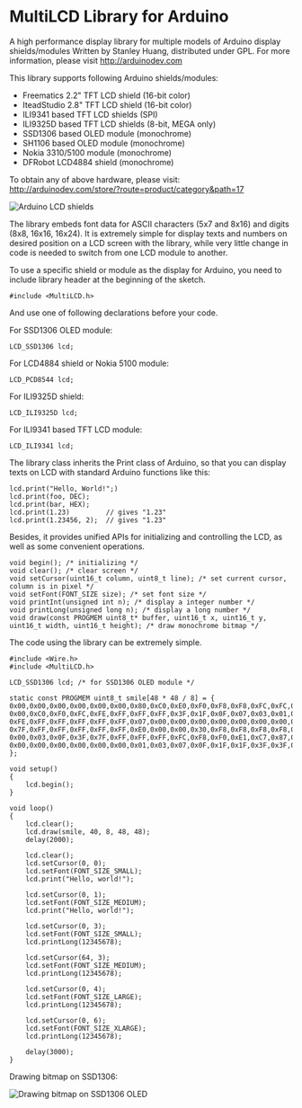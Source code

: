 MultiLCD Library for Arduino
============================

A high performance display library for multiple models of Arduino display shields/modules
Written by Stanley Huang, distributed under GPL.
For more information, please visit http://arduinodev.com

This library supports following Arduino shields/modules:

* Freematics 2.2" TFT LCD shield (16-bit color)
* IteadStudio 2.8" TFT LCD shield (16-bit color)
* ILI9341 based TFT LCD shields (SPI)
* ILI9325D based TFT LCD shields (8-bit, MEGA only)
* SSD1306 based OLED module (monochrome)
* SH1106 based OLED module (monochrome)
* Nokia 3310/5100 module (monochrome)
* DFRobot LCD4884 shield (monochrome)

To obtain any of above hardware, please visit: http://arduinodev.com/store/?route=product/category&path=17

![Arduino LCD shields](http://arduinodev.com/wp-content/uploads/2013/03/arduino_lcd_shields-300x195.jpg)

The library embeds font data for ASCII characters (5x7 and 8x16) and digits (8x8, 16x16, 16x24). It is extremely simple for display texts and numbers on desired position on a LCD screen with the library, while very little change in code is needed to switch from one LCD module to another.

To use a specific shield or module as the display for Arduino, you need to include library header at the beginning of the sketch.

    #include <MultiLCD.h>

And use one of following declarations before your code.

For SSD1306 OLED module:

    LCD_SSD1306 lcd;

For LCD4884 shield or Nokia 5100 module:

    LCD_PCD8544 lcd;

For ILI9325D shield:

    LCD_ILI9325D lcd;

For ILI9341 based TFT LCD module:

    LCD_ILI9341 lcd;

The library class inherits the Print class of Arduino, so that you can display texts on LCD with standard Arduino functions like this:

    lcd.print("Hello, World!";)
    lcd.print(foo, DEC);
    lcd.print(bar, HEX);
    lcd.print(1.23)         // gives "1.23" 
    lcd.print(1.23456, 2);  // gives "1.23" 

Besides, it provides unified APIs for initializing and controlling the LCD, as well as some convenient operations.

    void begin(); /* initializing */
    void clear(); /* clear screen */
    void setCursor(uint16_t column, uint8_t line); /* set current cursor, column is in pixel */
    void setFont(FONT_SIZE size); /* set font size */
    void printInt(unsigned int n); /* display a integer number */
    void printLong(unsigned long n); /* display a long number */
    void draw(const PROGMEM uint8_t* buffer, uint16_t x, uint16_t y, uint16_t width, uint16_t height); /* draw monochrome bitmap */

The code using the library can be extremely simple.

    #include <Wire.h>
    #include <MultiLCD.h>

    LCD_SSD1306 lcd; /* for SSD1306 OLED module */

    static const PROGMEM uint8_t smile[48 * 48 / 8] = {
    0x00,0x00,0x00,0x00,0x00,0x00,0x80,0xC0,0xE0,0xF0,0xF8,0xF8,0xFC,0xFC,0xFE,0xFE,0x7E,0x7F,0x7F,0x3F,0x3F,0x3F,0x3F,0x3F,0x3F,0x3F,0x3F,0x3F,0x3F,0x7F,0x7F,0x7E,0xFE,0xFE,0xFC,0xFC,0xF8,0xF8,0xF0,0xE0,0xC0,0x80,0x00,0x00,0x00,0x00,0x00,0x00,
    0x00,0xC0,0xF0,0xFC,0xFE,0xFF,0xFF,0xFF,0x3F,0x1F,0x0F,0x07,0x03,0x01,0x00,0x80,0x80,0x80,0x80,0x80,0x80,0x00,0x00,0x00,0x00,0x00,0x00,0x80,0x80,0x80,0x80,0x80,0x80,0x00,0x01,0x03,0x07,0x0F,0x1F,0x3F,0xFF,0xFF,0xFF,0xFE,0xFC,0xF0,0xC0,0x00,
    0xFE,0xFF,0xFF,0xFF,0xFF,0xFF,0x07,0x00,0x00,0x00,0x00,0x00,0x00,0x00,0x06,0x1F,0x1F,0x1F,0x3F,0x1F,0x1F,0x02,0x00,0x00,0x00,0x00,0x06,0x1F,0x1F,0x1F,0x3F,0x1F,0x1F,0x02,0x00,0x00,0x00,0x00,0x00,0x00,0x00,0x07,0xFF,0xFF,0xFF,0xFF,0xFF,0xFE,
    0x7F,0xFF,0xFF,0xFF,0xFF,0xFF,0xE0,0x00,0x00,0x30,0xF8,0xF8,0xF8,0xF8,0xE0,0xC0,0x80,0x00,0x00,0x00,0x00,0x00,0x00,0x00,0x00,0x00,0x00,0x00,0x00,0x00,0x00,0x80,0xC0,0xE0,0xF8,0xF8,0xFC,0xF8,0x30,0x00,0x00,0xE0,0xFF,0xFF,0xFF,0xFF,0xFF,0x7F,
    0x00,0x03,0x0F,0x3F,0x7F,0xFF,0xFF,0xFF,0xFC,0xF8,0xF0,0xE1,0xC7,0x87,0x0F,0x1F,0x3F,0x3F,0x3E,0x7E,0x7C,0x7C,0x7C,0x78,0x78,0x7C,0x7C,0x7C,0x7E,0x3E,0x3F,0x3F,0x1F,0x0F,0x87,0xC7,0xE1,0xF0,0xF8,0xFC,0xFF,0xFF,0xFF,0x7F,0x3F,0x0F,0x03,0x00,
    0x00,0x00,0x00,0x00,0x00,0x00,0x01,0x03,0x07,0x0F,0x1F,0x1F,0x3F,0x3F,0x7F,0x7F,0x7E,0xFE,0xFE,0xFC,0xFC,0xFC,0xFC,0xFC,0xFC,0xFC,0xFC,0xFC,0xFC,0xFE,0xFE,0x7E,0x7F,0x7F,0x3F,0x3F,0x1F,0x1F,0x0F,0x07,0x03,0x01,0x00,0x00,0x00,0x00,0x00,0x00,
    };

    void setup()
    {
        lcd.begin();
    }

    void loop()
    {
        lcd.clear();
        lcd.draw(smile, 40, 8, 48, 48);
        delay(2000);

        lcd.clear();
        lcd.setCursor(0, 0);
        lcd.setFont(FONT_SIZE_SMALL);
        lcd.print("Hello, world!");

        lcd.setCursor(0, 1);
        lcd.setFont(FONT_SIZE_MEDIUM);
        lcd.print("Hello, world!");

        lcd.setCursor(0, 3);
        lcd.setFont(FONT_SIZE_SMALL);
        lcd.printLong(12345678);

        lcd.setCursor(64, 3);
        lcd.setFont(FONT_SIZE_MEDIUM);
        lcd.printLong(12345678);

        lcd.setCursor(0, 4);
        lcd.setFont(FONT_SIZE_LARGE);
        lcd.printLong(12345678);

        lcd.setCursor(0, 6);
        lcd.setFont(FONT_SIZE_XLARGE);
        lcd.printLong(12345678);

        delay(3000);
    }


Drawing bitmap on SSD1306:

![Drawing bitmap on SSD1306 OLED](http://www.arduinodev.com/wp-content/uploads/2013/05/oled_smile-300x247.jpg)

